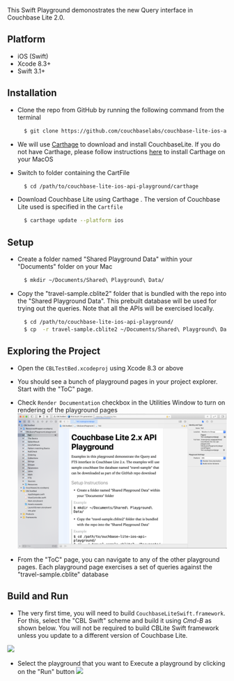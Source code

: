 This Swift Playground demonostrates the new Query interface in Couchbase Lite 2.0. 

## Platform 
- iOS (Swift)
- Xcode 8.3+
- Swift 3.1+

## Installation
- Clone the repo from GitHub by running the following command from the terminal
  ``` bash
    $ git clone https://github.com/couchbaselabs/couchbase-lite-ios-api-playground   
  ```

-  We will use [Carthage](https://github.com/Carthage/Carthage) to download and install CouchbaseLite. If you do not have Carthage, please follow instructions [here](https://github.com/Carthage/Carthage#installing-carthage) to install Carthage on your MacOS

- Switch to folder containing the CartFile
  ``` bash
    $ cd /path/to/couchbase-lite-ios-api-playground/carthage 
  ```

- Download Couchbase Lite using Carthage . The version of Couchbase Lite used is specified in the `Cartfile`
  ``` bash
    $ carthage update --platform ios
  ```

## Setup
- Create a folder named "Shared Playground Data" within your "Documents" folder on your Mac
  ``` bash
    $ mkdir ~/Documents/Shared\ Playground\ Data/
  ```

- Copy the "travel-sample.cblite2" folder that is bundled with the repo into the "Shared Playground Data". This prebuilt database will be used for trying out the queries. Note that all the APIs will be exercised locally.

  ``` bash
    $ cd /path/to/couchbase-lite-ios-api-playground/
    $ cp  -r travel-sample.cblite2 ~/Documents/Shared\ Playground\ Data/
  ```

## Exploring the Project 

- Open the `CBLTestBed.xcodeproj` using Xcode 8.3 or above
- You should see a bunch of playground pages in your project explorer. Start with the "ToC" page.

- Check `Render Documentation` checkbox in the Utilities Window to turn on rendering of the playground pages
![](https://raw.githubusercontent.com/couchbaselabs/couchbase-lite-ios-api-playground/master/pages.png?token=AAnYg2SJc85cx_1sesr6VMPyCCvXzEyBks5aCbEgwA%3D%3D)

- From the "ToC" page, you can navigate to any of the other playground pages. Each playground page exercises a set of queries against the "travel-sample.cblite" database


## Build and Run
- The very first time, you will need to build `CouchbaseLiteSwift.framework`. For this, select the "CBL Swift" scheme and build it using *Cmd-B* as shown below. You will not be required to build CBLite Swift framework unless you update to a different version of Couchbase Lite.

![](https://raw.githubusercontent.com/couchbaselabs/couchbase-lite-ios-api-playground/master/build.png?token=AAnYgwn3F982pAEPUSUx8y7JIfzLpg-Kks5aCbMYwA%3D%3D)

- Select the playground that you want to Execute a playground by clicking on the "Run" button
![](https://raw.githubusercontent.com/couchbaselabs/couchbase-lite-ios-api-playground/master/run_page.gif?token=AAnYg1rpGHsrE3u5F7ZqEPdp8ub1iRd-ks5aCbFVwA%3D%3D)
